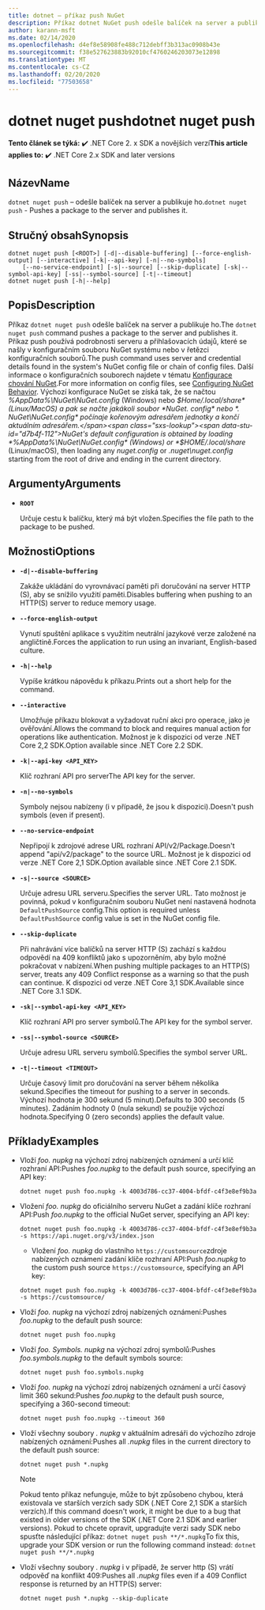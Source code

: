 ```yaml
---
title: dotnet – příkaz push NuGet
description: Příkaz dotnet NuGet push odešle balíček na server a publikuje ho.
author: karann-msft
ms.date: 02/14/2020
ms.openlocfilehash: d4ef8e58908fe488c712debff3b313ac0908b43e
ms.sourcegitcommit: f38e527623883b92010cf4760246203073e12898
ms.translationtype: MT
ms.contentlocale: cs-CZ
ms.lasthandoff: 02/20/2020
ms.locfileid: "77503658"
---
```

# <a name="dotnet-nuget-push"></a><span data-ttu-id="d7b4f-103">dotnet nuget push</span><span class="sxs-lookup"><span data-stu-id="d7b4f-103">dotnet nuget push</span></span>

<span data-ttu-id="d7b4f-104">**Tento článek se týká:** ✔️ .NET Core 2. x SDK a novějších verzí</span><span class="sxs-lookup"><span data-stu-id="d7b4f-104">**This article applies to:** ✔️ .NET Core 2.x SDK and later versions</span></span>

## <a name="name"></a><span data-ttu-id="d7b4f-105">Název</span><span class="sxs-lookup"><span data-stu-id="d7b4f-105">Name</span></span>

<span data-ttu-id="d7b4f-106">`dotnet nuget push` – odešle balíček na server a publikuje ho.</span><span class="sxs-lookup"><span data-stu-id="d7b4f-106">`dotnet nuget push` - Pushes a package to the server and publishes it.</span></span>

## <a name="synopsis"></a><span data-ttu-id="d7b4f-107">Stručný obsah</span><span class="sxs-lookup"><span data-stu-id="d7b4f-107">Synopsis</span></span>

```dotnetcli
dotnet nuget push [<ROOT>] [-d|--disable-buffering] [--force-english-output] [--interactive] [-k|--api-key] [-n|--no-symbols]
    [--no-service-endpoint] [-s|--source] [--skip-duplicate] [-sk|--symbol-api-key] [-ss|--symbol-source] [-t|--timeout]
dotnet nuget push [-h|--help]
```

## <a name="description"></a><span data-ttu-id="d7b4f-108">Popis</span><span class="sxs-lookup"><span data-stu-id="d7b4f-108">Description</span></span>

<span data-ttu-id="d7b4f-109">Příkaz `dotnet nuget push` odešle balíček na server a publikuje ho.</span><span class="sxs-lookup"><span data-stu-id="d7b4f-109">The `dotnet nuget push` command pushes a package to the server and publishes it.</span></span> <span data-ttu-id="d7b4f-110">Příkaz push používá podrobnosti serveru a přihlašovacích údajů, které se našly v konfiguračním souboru NuGet systému nebo v řetězci konfiguračních souborů.</span><span class="sxs-lookup"><span data-stu-id="d7b4f-110">The push command uses server and credential details found in the system's NuGet config file or chain of config files.</span></span> <span data-ttu-id="d7b4f-111">Další informace o konfiguračních souborech najdete v tématu [Konfigurace chování NuGet](/nuget/consume-packages/configuring-nuget-behavior).</span><span class="sxs-lookup"><span data-stu-id="d7b4f-111">For more information on config files, see [Configuring NuGet Behavior](/nuget/consume-packages/configuring-nuget-behavior).</span></span> <span data-ttu-id="d7b4f-112">Výchozí konfigurace NuGet se získá tak, že se načtou *%AppData%\NuGet\NuGet.config* (Windows) nebo *$Home/.local/share* (Linux/MacOS) a pak se načte jakákoli soubor *NuGet. config* nebo *. NuGet\NuGet.config* počínaje kořenovým adresářem jednotky a končí aktuálním adresářem.</span><span class="sxs-lookup"><span data-stu-id="d7b4f-112">NuGet's default configuration is obtained by loading *%AppData%\NuGet\NuGet.config* (Windows) or *$HOME/.local/share* (Linux/macOS), then loading any *nuget.config* or *.nuget\nuget.config* starting from the root of drive and ending in the current directory.</span></span>

## <a name="arguments"></a><span data-ttu-id="d7b4f-113">Argumenty</span><span class="sxs-lookup"><span data-stu-id="d7b4f-113">Arguments</span></span>

- **`ROOT`**

  <span data-ttu-id="d7b4f-114">Určuje cestu k balíčku, který má být vložen.</span><span class="sxs-lookup"><span data-stu-id="d7b4f-114">Specifies the file path to the package to be pushed.</span></span>

## <a name="options"></a><span data-ttu-id="d7b4f-115">Možnosti</span><span class="sxs-lookup"><span data-stu-id="d7b4f-115">Options</span></span>

- **`-d|--disable-buffering`**

  <span data-ttu-id="d7b4f-116">Zakáže ukládání do vyrovnávací paměti při doručování na server HTTP (S), aby se snížilo využití paměti.</span><span class="sxs-lookup"><span data-stu-id="d7b4f-116">Disables buffering when pushing to an HTTP(S) server to reduce memory usage.</span></span>

- **`--force-english-output`**

  <span data-ttu-id="d7b4f-117">Vynutí spuštění aplikace s využitím neutrální jazykové verze založené na angličtině.</span><span class="sxs-lookup"><span data-stu-id="d7b4f-117">Forces the application to run using an invariant, English-based culture.</span></span>

- **`-h|--help`**

  <span data-ttu-id="d7b4f-118">Vypíše krátkou nápovědu k příkazu.</span><span class="sxs-lookup"><span data-stu-id="d7b4f-118">Prints out a short help for the command.</span></span>

- **`--interactive`**

  <span data-ttu-id="d7b4f-119">Umožňuje příkazu blokovat a vyžadovat ruční akci pro operace, jako je ověřování.</span><span class="sxs-lookup"><span data-stu-id="d7b4f-119">Allows the command to block and requires manual action for operations like authentication.</span></span> <span data-ttu-id="d7b4f-120">Možnost je k dispozici od verze .NET Core 2,2 SDK.</span><span class="sxs-lookup"><span data-stu-id="d7b4f-120">Option available since .NET Core 2.2 SDK.</span></span>

- **`-k|--api-key <API_KEY>`**

  <span data-ttu-id="d7b4f-121">Klíč rozhraní API pro server</span><span class="sxs-lookup"><span data-stu-id="d7b4f-121">The API key for the server.</span></span>

- **`-n|--no-symbols`**

  <span data-ttu-id="d7b4f-122">Symboly nejsou nabízeny (i v případě, že jsou k dispozici).</span><span class="sxs-lookup"><span data-stu-id="d7b4f-122">Doesn't push symbols (even if present).</span></span>

- **`--no-service-endpoint`**

  <span data-ttu-id="d7b4f-123">Nepřipojí k zdrojové adrese URL rozhraní API/v2/Package.</span><span class="sxs-lookup"><span data-stu-id="d7b4f-123">Doesn't append "api/v2/package" to the source URL.</span></span> <span data-ttu-id="d7b4f-124">Možnost je k dispozici od verze .NET Core 2,1 SDK.</span><span class="sxs-lookup"><span data-stu-id="d7b4f-124">Option available since .NET Core 2.1 SDK.</span></span>

- **`-s|--source <SOURCE>`**

  <span data-ttu-id="d7b4f-125">Určuje adresu URL serveru.</span><span class="sxs-lookup"><span data-stu-id="d7b4f-125">Specifies the server URL.</span></span> <span data-ttu-id="d7b4f-126">Tato možnost je povinná, pokud v konfiguračním souboru NuGet není nastavená hodnota `DefaultPushSource` config.</span><span class="sxs-lookup"><span data-stu-id="d7b4f-126">This option is required unless `DefaultPushSource` config value is set in the NuGet config file.</span></span>

- **`--skip-duplicate`**

  <span data-ttu-id="d7b4f-127">Při nahrávání více balíčků na server HTTP (S) zachází s každou odpovědí na 409 konfliktů jako s upozorněním, aby bylo možné pokračovat v nabízení.</span><span class="sxs-lookup"><span data-stu-id="d7b4f-127">When pushing multiple packages to an HTTP(S) server, treats any 409 Conflict response as a warning so that the push can continue.</span></span> <span data-ttu-id="d7b4f-128">K dispozici od verze .NET Core 3,1 SDK.</span><span class="sxs-lookup"><span data-stu-id="d7b4f-128">Available since .NET Core 3.1 SDK.</span></span>

- **`-sk|--symbol-api-key <API_KEY>`**

  <span data-ttu-id="d7b4f-129">Klíč rozhraní API pro server symbolů.</span><span class="sxs-lookup"><span data-stu-id="d7b4f-129">The API key for the symbol server.</span></span>

- **`-ss|--symbol-source <SOURCE>`**

  <span data-ttu-id="d7b4f-130">Určuje adresu URL serveru symbolů.</span><span class="sxs-lookup"><span data-stu-id="d7b4f-130">Specifies the symbol server URL.</span></span>

- **`-t|--timeout <TIMEOUT>`**

  <span data-ttu-id="d7b4f-131">Určuje časový limit pro doručování na server během několika sekund.</span><span class="sxs-lookup"><span data-stu-id="d7b4f-131">Specifies the timeout for pushing to a server in seconds.</span></span> <span data-ttu-id="d7b4f-132">Výchozí hodnota je 300 sekund (5 minut).</span><span class="sxs-lookup"><span data-stu-id="d7b4f-132">Defaults to 300 seconds (5 minutes).</span></span> <span data-ttu-id="d7b4f-133">Zadáním hodnoty 0 (nula sekund) se použije výchozí hodnota.</span><span class="sxs-lookup"><span data-stu-id="d7b4f-133">Specifying 0 (zero seconds) applies the default value.</span></span>

## <a name="examples"></a><span data-ttu-id="d7b4f-134">Příklady</span><span class="sxs-lookup"><span data-stu-id="d7b4f-134">Examples</span></span>

- <span data-ttu-id="d7b4f-135">Vloží *foo. nupkg* na výchozí zdroj nabízených oznámení a určí klíč rozhraní API:</span><span class="sxs-lookup"><span data-stu-id="d7b4f-135">Pushes *foo.nupkg* to the default push source, specifying an API key:</span></span>

  ```dotnetcli
  dotnet nuget push foo.nupkg -k 4003d786-cc37-4004-bfdf-c4f3e8ef9b3a
  ```

- <span data-ttu-id="d7b4f-136">Vložení *foo. nupkg* do oficiálního serveru NuGet a zadání klíče rozhraní API:</span><span class="sxs-lookup"><span data-stu-id="d7b4f-136">Push *foo.nupkg* to the official NuGet server, specifying an API key:</span></span>

  ```dotnetcli
  dotnet nuget push foo.nupkg -k 4003d786-cc37-4004-bfdf-c4f3e8ef9b3a -s https://api.nuget.org/v3/index.json
  ```
  
  * <span data-ttu-id="d7b4f-137">Vložení *foo. nupkg* do vlastního `https://customsource`zdroje nabízených oznámení zadání klíče rozhraní API:</span><span class="sxs-lookup"><span data-stu-id="d7b4f-137">Push *foo.nupkg* to the custom push source `https://customsource`, specifying an API key:</span></span>

  ```dotnetcli
  dotnet nuget push foo.nupkg -k 4003d786-cc37-4004-bfdf-c4f3e8ef9b3a -s https://customsource/
  ```

- <span data-ttu-id="d7b4f-138">Vloží *foo. nupkg* na výchozí zdroj nabízených oznámení:</span><span class="sxs-lookup"><span data-stu-id="d7b4f-138">Pushes *foo.nupkg* to the default push source:</span></span>

  ```dotnetcli
  dotnet nuget push foo.nupkg
  ```

- <span data-ttu-id="d7b4f-139">Vloží *foo. Symbols. nupkg* na výchozí zdroj symbolů:</span><span class="sxs-lookup"><span data-stu-id="d7b4f-139">Pushes *foo.symbols.nupkg* to the default symbols source:</span></span>

  ```dotnetcli
  dotnet nuget push foo.symbols.nupkg
  ```

- <span data-ttu-id="d7b4f-140">Vloží *foo. nupkg* na výchozí zdroj nabízených oznámení a určí časový limit 360 sekund:</span><span class="sxs-lookup"><span data-stu-id="d7b4f-140">Pushes *foo.nupkg* to the default push source, specifying a 360-second timeout:</span></span>

  ```dotnetcli
  dotnet nuget push foo.nupkg --timeout 360
  ```

- <span data-ttu-id="d7b4f-141">Vloží všechny soubory *. nupkg* v aktuálním adresáři do výchozího zdroje nabízených oznámení:</span><span class="sxs-lookup"><span data-stu-id="d7b4f-141">Pushes all *.nupkg* files in the current directory to the default push source:</span></span>

  ```dotnetcli
  dotnet nuget push *.nupkg
  ```

  > [!NOTE]
  > <span data-ttu-id="d7b4f-142">Pokud tento příkaz nefunguje, může to být způsobeno chybou, která existovala ve starších verzích sady SDK (.NET Core 2,1 SDK a starších verzích).</span><span class="sxs-lookup"><span data-stu-id="d7b4f-142">If this command doesn't work, it might be due to a bug that existed in older versions of the SDK (.NET Core 2.1 SDK and earlier versions).</span></span>
  > <span data-ttu-id="d7b4f-143">Pokud to chcete opravit, upgradujte verzi sady SDK nebo spusťte následující příkaz: `dotnet nuget push **/*.nupkg`</span><span class="sxs-lookup"><span data-stu-id="d7b4f-143">To fix this, upgrade your SDK version or run the following command instead: `dotnet nuget push **/*.nupkg`</span></span>

- <span data-ttu-id="d7b4f-144">Vloží všechny soubory *. nupkg* i v případě, že server http (S) vrátí odpověď na konflikt 409:</span><span class="sxs-lookup"><span data-stu-id="d7b4f-144">Pushes all *.nupkg* files even if a 409 Conflict response is returned by an HTTP(S) server:</span></span>

  ```dotnetcli
  dotnet nuget push *.nupkg --skip-duplicate
  ```
